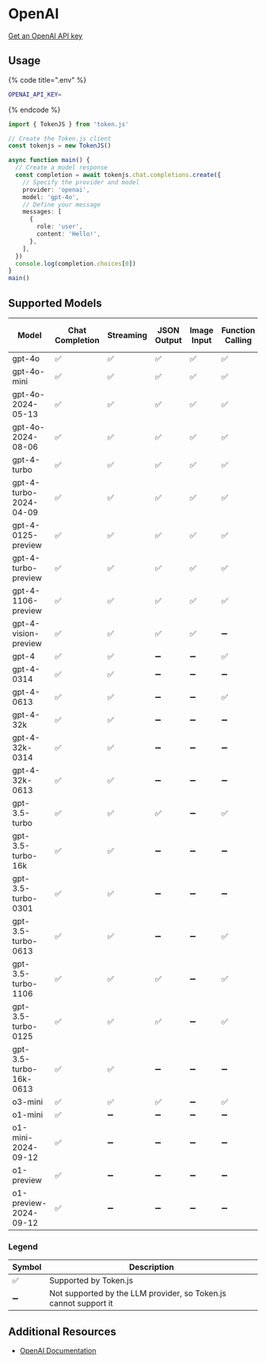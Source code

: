 # OpenAI

[Get an OpenAI API key](https://platform.openai.com/account/api-keys)

## Usage

{% code title=".env" %}
```bash
OPENAI_API_KEY=
```
{% endcode %}

```typescript
import { TokenJS } from 'token.js'

// Create the Token.js client
const tokenjs = new TokenJS()

async function main() {
  // Create a model response
  const completion = await tokenjs.chat.completions.create({
    // Specify the provider and model
    provider: 'openai',
    model: 'gpt-4o',
    // Define your message
    messages: [
      {
        role: 'user',
        content: 'Hello!',
      },
    ],
  })
  console.log(completion.choices[0])
}
main()
```

<!-- compatibility -->
## Supported Models

| Model                  | Chat Completion | Streaming | JSON Output | Image Input | Function Calling | N > 1 |
| ---------------------- | --------------- | --------- | ----------- | ----------- | ---------------- | ----- |
| gpt-4o                 | ✅               | ✅         | ✅           | ✅           | ✅                | ✅     |
| gpt-4o-mini            | ✅               | ✅         | ✅           | ✅           | ✅                | ✅     |
| gpt-4o-2024-05-13      | ✅               | ✅         | ✅           | ✅           | ✅                | ✅     |
| gpt-4o-2024-08-06      | ✅               | ✅         | ✅           | ✅           | ✅                | ✅     |
| gpt-4-turbo            | ✅               | ✅         | ✅           | ✅           | ✅                | ✅     |
| gpt-4-turbo-2024-04-09 | ✅               | ✅         | ✅           | ✅           | ✅                | ✅     |
| gpt-4-0125-preview     | ✅               | ✅         | ✅           | ✅           | ✅                | ✅     |
| gpt-4-turbo-preview    | ✅               | ✅         | ✅           | ✅           | ✅                | ✅     |
| gpt-4-1106-preview     | ✅               | ✅         | ✅           | ✅           | ✅                | ✅     |
| gpt-4-vision-preview   | ✅               | ✅         | ✅           | ✅           | ➖                | ✅     |
| gpt-4                  | ✅               | ✅         | ➖           | ➖           | ✅                | ✅     |
| gpt-4-0314             | ✅               | ✅         | ➖           | ➖           | ➖                | ✅     |
| gpt-4-0613             | ✅               | ✅         | ➖           | ➖           | ✅                | ✅     |
| gpt-4-32k              | ✅               | ✅         | ➖           | ➖           | ➖                | ✅     |
| gpt-4-32k-0314         | ✅               | ✅         | ➖           | ➖           | ➖                | ✅     |
| gpt-4-32k-0613         | ✅               | ✅         | ➖           | ➖           | ➖                | ✅     |
| gpt-3.5-turbo          | ✅               | ✅         | ✅           | ➖           | ✅                | ✅     |
| gpt-3.5-turbo-16k      | ✅               | ✅         | ➖           | ➖           | ➖                | ✅     |
| gpt-3.5-turbo-0301     | ✅               | ✅         | ➖           | ➖           | ➖                | ✅     |
| gpt-3.5-turbo-0613     | ✅               | ✅         | ➖           | ➖           | ✅                | ✅     |
| gpt-3.5-turbo-1106     | ✅               | ✅         | ✅           | ➖           | ✅                | ✅     |
| gpt-3.5-turbo-0125     | ✅               | ✅         | ✅           | ➖           | ✅                | ✅     |
| gpt-3.5-turbo-16k-0613 | ✅               | ✅         | ➖           | ➖           | ➖                | ✅     |
| o3-mini                | ✅               | ✅         | ✅           | ➖           | ✅                | ✅     |
| o1-mini                | ✅               | ➖         | ➖           | ➖           | ➖                | ✅     |
| o1-mini-2024-09-12     | ✅               | ➖         | ➖           | ➖           | ➖                | ✅     |
| o1-preview             | ✅               | ➖         | ➖           | ➖           | ➖                | ✅     |
| o1-preview-2024-09-12  | ✅               | ➖         | ➖           | ➖           | ➖                | ✅     |

### Legend
| Symbol             | Description                           |
|--------------------|---------------------------------------|
| :white_check_mark: | Supported by Token.js                 |
| :heavy_minus_sign: | Not supported by the LLM provider, so Token.js cannot support it     |
<!-- end compatibility -->

## Additional Resources

* [OpenAI Documentation](https://platform.openai.com/docs/overview)
